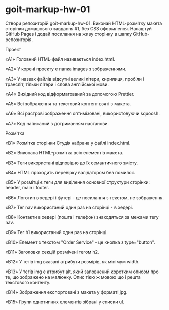 # goit-markup-hw-01

Створи репозиторій goit-markup-hw-01.
Виконай HTML-розмітку макета сторінки домашнього завдання #1, без CSS оформлення.
Налаштуй GitHub Pages і додай посилання на живу сторінку в шапку GitHub-репозиторія.

Проект​

«A1» Головний HTML-файл називається index.html.

«A2» У корені проекту є папка images з зображеннями.

«A3» У назвах файлів відсутні великі літери, кирилиця, пробіли і трансліт, тільки літери і слова англійської мови.

«A4» Вихідний код відформатований за допомогою Prettier.

«A5» Всі зображення та текстовий контент взяті з макета.

«A6» Всі растрові зображення оптимізовані, використовуючи squoosh.

«A7» Код написаний з дотриманням настанови.

Розмітка​

«B1» Розмітка сторінки Студія набрана у файлі index.html.

«B2» Виконана HTML-розмітка всіх елементів макета.

«B3» Теги використані відповідно до їх семантичного змісту.

«B4» HTML проходить перевірку валідатором без помилок.

«B5» У розмітці є теги для виділення основної структури сторінки: header, main і footer.

«B6» Логотип в хедері і футері - це посилання з текстом, не зображення.

«B7» Тег nav використаний один раз на сторінці - в хедері.

«B8» Контакти в хедері (пошта і телефон) знаходяться за межами тегу nav.

«B9» Тег h1 використаний один раз на сторінці.

«B10» Елемент з текстом "Order Service" - це кнопка з type="button".

«B11» Заголовки секцій розмічені тегом h2.

«B12» У тегів img вказані атрибути розмірів, як мінімум width.

«B13» У тегів img є атрибут alt, який заповнений коротким описом про те, що зображено на малюнку. Опис тією ж мовою що і решта текстового контенту.

«B14» Зображення експортовані з макета у форматі jpg.

«B15» Групи однотипних елементів зібрані у списки ul.

